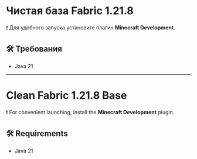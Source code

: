 # Чистая база Fabric 1.21.8

❗ Для удобного запуска установите плагин **Minecraft Development**.

## 🛠 Требования
- Java 21

---

# Clean Fabric 1.21.8 Base

❗ For convenient launching, install the **Minecraft Development** plugin.

## 🛠 Requirements
- Java 21
